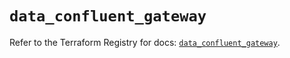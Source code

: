 # `data_confluent_gateway`

Refer to the Terraform Registry for docs: [`data_confluent_gateway`](https://registry.terraform.io/providers/confluentinc/confluent/2.11.0/docs/data-sources/gateway).
